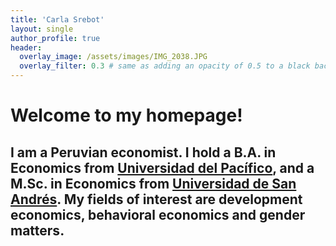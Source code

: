 ```yaml
---
title: 'Carla Srebot'
layout: single
author_profile: true
header:
  overlay_image: /assets/images/IMG_2038.JPG
  overlay_filter: 0.3 # same as adding an opacity of 0.5 to a black background
---
```


# Welcome to my homepage! 

I am a Peruvian economist. I hold a B.A. in Economics from [Universidad del Pacífico](https://www.up.edu.pe/en/), and a M.Sc. in Economics from [Universidad de San Andrés](https://udesa.edu.ar/). 
My fields of interest are development economics, behavioral economics and gender matters.
---

